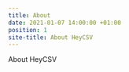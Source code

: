 ```yaml
---
title: About
date: 2021-01-07 14:00:00 +01:00
position: 1
site-title: About HeyCSV
---
```


About HeyCSV